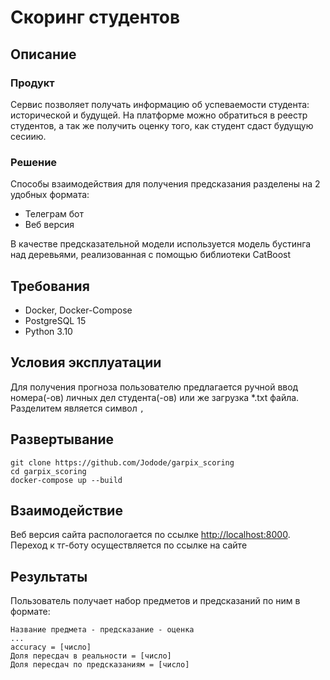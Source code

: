 # Скоринг студентов
## Описание
### Продукт
Сервис позволяет получать информацию об успеваемости студента: исторической и будущей. На платформе можно обратиться в реестр студентов, а так же получить оценку того, как студент сдаст будущую сесиию.

### Решение
Способы взаимодействия для получения предсказания разделены на 2 удобных формата:
- Телеграм бот
- Веб версия

В качестве предсказательной модели используется модель бустинга над деревьями, реализованная с помощью библиотеки CatBoost

## Требования
- Docker, Docker-Compose
- PostgreSQL 15
- Python 3.10

## Условия эксплуатации
Для получения прогноза пользователю предлагается ручной ввод номера(-ов) личных дел студента(-ов) или же загрузка *.txt файла. Разделитем является символ `,`

## Развертывание
```
git clone https://github.com/Jodode/garpix_scoring
cd garpix_scoring
docker-compose up --build
```

## Взаимодействие
Веб версия сайта распологается по ссылке [http://localhost:8000](http://localhost:8000). Переход к тг-боту осуществляется по ссылке на сайте

## Результаты
Пользователь получает набор предметов и предсказаний по ним в формате:
```
Название предмета - предсказание - оценка
...
accuracy = [число]
Доля пересдач в реальности = [число]
Доля пересдач по предсказаниям = [число]
```
